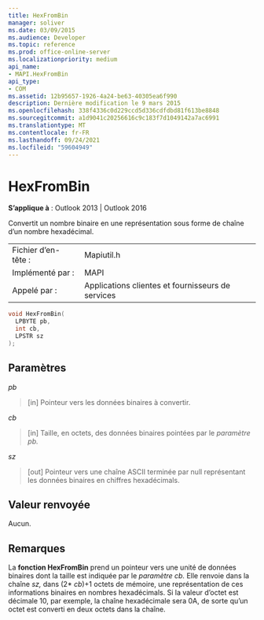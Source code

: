```yaml
---
title: HexFromBin
manager: soliver
ms.date: 03/09/2015
ms.audience: Developer
ms.topic: reference
ms.prod: office-online-server
ms.localizationpriority: medium
api_name:
- MAPI.HexFromBin
api_type:
- COM
ms.assetid: 12b95657-1926-4a24-be63-40305ea6f990
description: Dernière modification le 9 mars 2015
ms.openlocfilehash: 338f4336c0d229ccd5d336cdfdbd81f613be8848
ms.sourcegitcommit: a1d9041c20256616c9c183f7d1049142a7ac6991
ms.translationtype: MT
ms.contentlocale: fr-FR
ms.lasthandoff: 09/24/2021
ms.locfileid: "59604949"
---
```

# <a name="hexfrombin"></a>HexFromBin

  
  
**S’applique à** : Outlook 2013 | Outlook 2016 
  
Convertit un nombre binaire en une représentation sous forme de chaîne d’un nombre hexadécimal. 
  
|||
|:-----|:-----|
|Fichier d’en-tête :  <br/> |Mapiutil.h  <br/> |
|Implémenté par :  <br/> |MAPI  <br/> |
|Appelé par :  <br/> |Applications clientes et fournisseurs de services  <br/> |
   
```cpp
void HexFromBin(
  LPBYTE pb,
  int cb,
  LPSTR sz
);
```

## <a name="parameters"></a>Paramètres

 _pb_
  
> [in] Pointeur vers les données binaires à convertir. 
    
 _cb_
  
> [in] Taille, en octets, des données binaires pointées par le _paramètre pb._ 
    
 _sz_
  
> [out] Pointeur vers une chaîne ASCII terminée par null représentant les données binaires en chiffres hexadécimals.
    
## <a name="return-value"></a>Valeur renvoyée

Aucun.
  
## <a name="remarks"></a>Remarques

La **fonction HexFromBin** prend un pointeur vers une unité de données binaires dont la taille est indiquée par le _paramètre cb._ Elle renvoie dans la chaîne  _sz,_ dans (2*  _cb_)+1 octets de mémoire, une représentation de ces informations binaires en nombres hexadécimals. Si la valeur d’octet est décimale 10, par exemple, la chaîne hexadécimale sera 0A, de sorte qu’un octet est converti en deux octets dans la chaîne. 
  

